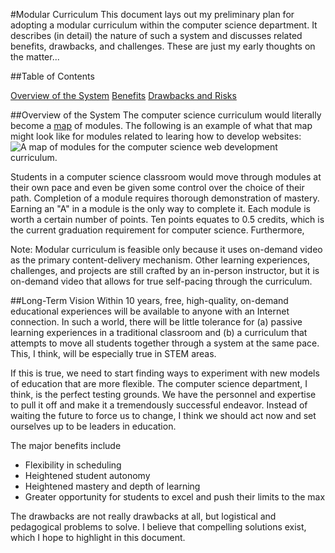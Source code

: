 #Modular Curriculum
This document lays out my preliminary plan for adopting a modular curriculum within the computer science department. It describes (in detail) the nature of such a system and discusses related benefits, drawbacks, and challenges. These are just my early thoughts on the matter...

##Table of Contents

[Overview of the System](#)
[Benefits](#)
[Drawbacks and Risks](#)
[](#)
[](#)
[](#)
[](#)
[](#)
[](#)
[](#)
[](#)
[](#)

##Overview of the System
The computer science curriculum would literally become a [map]() of modules. The following is an example of what that map might look like for modules related to learing how to develop websites:
![A map of modules for the computer science web development curriculum.](../../blob/master/modular-curriculum/web-modules.png)

 Students in a computer science classroom would move through modules at their own pace and even be given some control over the choice of their path. Completion of a module requires thorough demonstration of mastery. Earning an "A" in a module is the only way to complete it. Each module is worth a certain number of points. Ten points equates to 0.5 credits, which is the current graduation requirement for computer science. Furthermore, 

Note: Modular curriculum is feasible only because it uses on-demand video as the primary content-delivery mechanism. Other learning experiences, challenges, and projects are still crafted by an in-person instructor, but it is on-demand video that allows for true self-pacing through the curriculum.





##Long-Term Vision
Within 10 years, free, high-quality, on-demand educational experiences will be available to anyone with an Internet connection. In such a world, there will be little tolerance for (a) passive learning experiences in a traditional classroom and (b) a curriculum that attempts to move all students together through a system at the same pace. This, I think, will be especially true in STEM areas.

If this is true, we need to start finding ways to experiment with new models of education that are more flexible. The computer science department, I think, is the perfect testing grounds. We have the personnel and expertise to pull it off and make it a tremendously successful endeavor. Instead of waiting the future to force us to change, I think we should act now and set ourselves up to be leaders in education.





The major benefits include
* Flexibility in scheduling
* Heightened student autonomy
* Heightened mastery and depth of learning
* Greater opportunity for students to excel and push their limits to the max

The drawbacks are not really drawbacks at all, but logistical and pedagogical problems to solve. I believe that compelling solutions exist, which I hope to highlight in this document.

